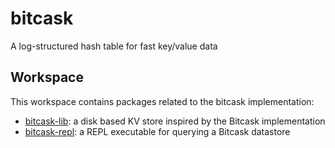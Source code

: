 # bitcask

A log-structured hash table for fast key/value data

## Workspace

This workspace contains packages related to the bitcask implementation:

- [bitcask-lib](bitcask-lib/README.md): a disk based KV store inspired by the Bitcask implementation
- [bitcask-repl](bitcask-repl/README.md): a REPL executable for querying a Bitcask datastore
